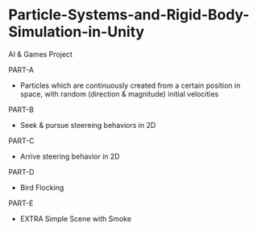 # Particle-Systems-and-Rigid-Body-Simulation-in-Unity
AI & Games Project

PART-A
- Particles which are continuously created from a certain position in space, with random (direction & magnitude) initial velocities

PART-B
- Seek & pursue steereing behaviors in 2D 

PART-C
- Arrive steering behavior in 2D

PART-D
- Bird Flocking 

PART-E
- EXTRA
Simple Scene with Smoke
